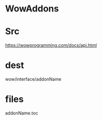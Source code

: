 # WowAddons
# Src
https://wowprogramming.com/docs/api.html

# dest
wow/interface/addonName

# files
addonName.toc

